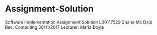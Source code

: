 # Assignment-Solution
Software Implementation Assignment Solution L00117529
Shane Mc Daid
Bsc. Computing
30/11/2017
Lecturer: Maria Boyle
